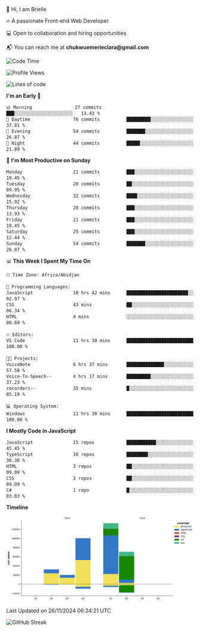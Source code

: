 <div align="left">
  <p>👋 Hi, I am Brielle</p>
  <p>🔥 A passionate Front-end Web Developer</p>
  <p>💻 Open to collaboration and hiring opportunities</p>
  <p>📬 You can reach me at <strong>chukwuemerieclara@gmail.com</strong></p>
</div>


 
 <!--START_SECTION:waka-->
![Code Time](http://img.shields.io/badge/Code%20Time-343%20hrs%2038%20mins-blue)

![Profile Views](http://img.shields.io/badge/Profile%20Views-1-blue)

![Lines of code](https://img.shields.io/badge/From%20Hello%20World%20I%27ve%20Written-133.1%20thousand%20lines%20of%20code-blue)

**I'm an Early 🐤** 

```text
🌞 Morning                27 commits          ███░░░░░░░░░░░░░░░░░░░░░░   13.43 % 
🌆 Daytime                76 commits          █████████░░░░░░░░░░░░░░░░   37.81 % 
🌃 Evening                54 commits          ███████░░░░░░░░░░░░░░░░░░   26.87 % 
🌙 Night                  44 commits          █████░░░░░░░░░░░░░░░░░░░░   21.89 % 
```
📅 **I'm Most Productive on Sunday** 

```text
Monday                   21 commits          ███░░░░░░░░░░░░░░░░░░░░░░   10.45 % 
Tuesday                  20 commits          ██░░░░░░░░░░░░░░░░░░░░░░░   09.95 % 
Wednesday                32 commits          ████░░░░░░░░░░░░░░░░░░░░░   15.92 % 
Thursday                 28 commits          ███░░░░░░░░░░░░░░░░░░░░░░   13.93 % 
Friday                   21 commits          ███░░░░░░░░░░░░░░░░░░░░░░   10.45 % 
Saturday                 25 commits          ███░░░░░░░░░░░░░░░░░░░░░░   12.44 % 
Sunday                   54 commits          ███████░░░░░░░░░░░░░░░░░░   26.87 % 
```


📊 **This Week I Spent My Time On** 

```text
🕑︎ Time Zone: Africa/Abidjan

💬 Programming Languages: 
JavaScript               10 hrs 42 mins      ███████████████████████░░   92.97 % 
CSS                      43 mins             ██░░░░░░░░░░░░░░░░░░░░░░░   06.34 % 
HTML                     4 mins              ░░░░░░░░░░░░░░░░░░░░░░░░░   00.69 % 

🔥 Editors: 
VS Code                  11 hrs 30 mins      █████████████████████████   100.00 % 

🐱‍💻 Projects: 
VoiceNote                6 hrs 37 mins       ██████████████░░░░░░░░░░░   57.58 % 
Voice-To-Speech--        4 hrs 17 mins       █████████░░░░░░░░░░░░░░░░   37.23 % 
recorders--              35 mins             █░░░░░░░░░░░░░░░░░░░░░░░░   05.19 % 

💻 Operating System: 
Windows                  11 hrs 30 mins      █████████████████████████   100.00 % 
```

**I Mostly Code in JavaScript** 

```text
JavaScript               15 repos            ███████████░░░░░░░░░░░░░░   45.45 % 
TypeScript               10 repos            ████████░░░░░░░░░░░░░░░░░   30.30 % 
HTML                     3 repos             ██░░░░░░░░░░░░░░░░░░░░░░░   09.09 % 
CSS                      3 repos             ██░░░░░░░░░░░░░░░░░░░░░░░   09.09 % 
C#                       1 repo              █░░░░░░░░░░░░░░░░░░░░░░░░   03.03 % 
```



**Timeline**

![Lines of Code chart](https://raw.githubusercontent.com/Brielle28/Brielle28/main/assets/bar_graph.png)


 Last Updated on 26/11/2024 06:24:21 UTC
<!--END_SECTION:waka-->

![GitHub Streak](https://github-readme-streak-stats.herokuapp.com/?user=Brielle28)



